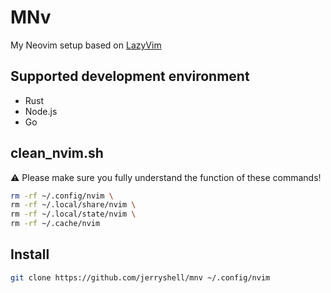 # MNv

My Neovim setup based on [LazyVim](https://lazyvim.org)

## Supported development environment

- Rust
- Node.js
- Go

## clean_nvim.sh

⚠️ Please make sure you fully understand the function of these commands!

```bash
rm -rf ~/.config/nvim \
rm -rf ~/.local/share/nvim \
rm -rf ~/.local/state/nvim \
rm -rf ~/.cache/nvim
```

## Install

```bash
git clone https://github.com/jerryshell/mnv ~/.config/nvim
```
